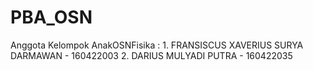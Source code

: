 # PBA_OSN
Anggota Kelompok AnakOSNFisika :  1. FRANSISCUS XAVERIUS SURYA DARMAWAN - 160422003 2. DARIUS MULYADI PUTRA - 160422035
